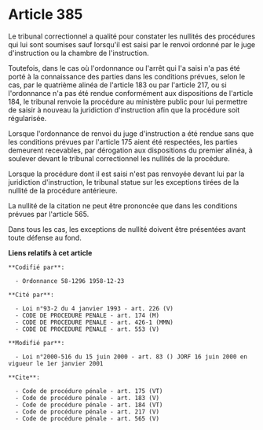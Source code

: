 # Article 385

Le tribunal correctionnel a qualité pour constater les nullités des procédures qui lui sont soumises sauf lorsqu'il est saisi
par le renvoi ordonné par le juge d'instruction ou la chambre de l'instruction. 

Toutefois, dans le cas où l'ordonnance ou l'arrêt qui l'a saisi n'a pas été porté à la connaissance des parties dans les
conditions prévues, selon le cas, par le quatrième alinéa de l'article 183 ou par l'article 217, ou si l'ordonnance n'a pas
été rendue conformément aux dispositions de l'article 184, le tribunal renvoie la procédure au ministère public pour lui
permettre de saisir à nouveau la juridiction d'instruction afin que la procédure soit régularisée. 

Lorsque l'ordonnance de renvoi du juge d'instruction a été rendue sans que les conditions prévues par l'article 175 aient été
respectées, les parties demeurent recevables, par dérogation aux dispositions du premier alinéa, à soulever devant le
tribunal correctionnel les nullités de la procédure. 

Lorsque la procédure dont il est saisi n'est pas renvoyée devant lui par la juridiction d'instruction, le tribunal statue sur
les exceptions tirées de la nullité de la procédure antérieure. 

La nullité de la citation ne peut être prononcée que dans les conditions prévues par l'article 565. 

Dans tous les cas, les exceptions de nullité doivent être présentées avant toute défense au fond.

**Liens relatifs à cet article**

	**Codifié par**:

	  - Ordonnance 58-1296 1958-12-23

	**Cité par**:

	  - Loi n°93-2 du 4 janvier 1993 - art. 226 (V)
	  - CODE DE PROCEDURE PENALE - art. 174 (M)
	  - CODE DE PROCEDURE PENALE - art. 426-1 (MMN)
	  - CODE DE PROCEDURE PENALE - art. 553 (V)

	**Modifié par**:

	  - Loi n°2000-516 du 15 juin 2000 - art. 83 () JORF 16 juin 2000 en vigueur le 1er janvier 2001

	**Cite**:

	  - Code de procédure pénale - art. 175 (VT)
	  - Code de procédure pénale - art. 183 (V)
	  - Code de procédure pénale - art. 184 (VT)
	  - Code de procédure pénale - art. 217 (V)
	  - Code de procédure pénale - art. 565 (V)
